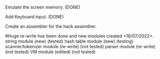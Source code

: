 Emulate the screen memory. (DONE)

Add Keyboard input. (DONE)

Create an assembler for the hack assembler.

#Huge re-write has been done and new modules created <16/07/2022>.
string module     				(new)      (tested)
hash table module   		    (new)      (testing)
scanner/tokenizer module 		(re-write) (not tested)
parser module					(re-write) (not tested)
VM module						(edited)   (not tested)

